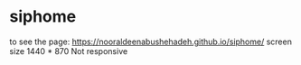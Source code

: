 # siphome
to see the page: https://nooraldeenabushehadeh.github.io/siphome/
screen size 1440 * 870
Not responsive
